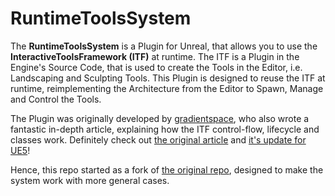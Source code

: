 # RuntimeToolsSystem

The **RuntimeToolsSystem** is a Plugin for Unreal, that allows you to use the **InteractiveToolsFramework (ITF)** at runtime.
The ITF is a Plugin in the Engine's Source Code, that is used to create the Tools in the Editor, i.e. Landscaping and 
Sculpting Tools.
This Plugin is designed to reuse the ITF at runtime, reimplementing the Architecture from the Editor to Spawn, Manage and Control the Tools.

The Plugin was originally developed by [gradientspace](https://www.gradientspace.com/), who also wrote a fantastic in-depth article, 
explaining how the ITF control-flow, lifecycle and classes work. Definitely check out
[the original article](https://www.gradientspace.com/tutorials/2021/01/19/the-interactive-tools-framework-in-ue426) and
[it's update for UE5](https://www.gradientspace.com/tutorials/2022/6/1/the-interactive-tools-framework-in-ue5)!

Hence, this repo started as a fork of [the original repo](https://github.com/gradientspace/UE5RuntimeToolsFrameworkDemo),
designed to make the system work with more general cases.
